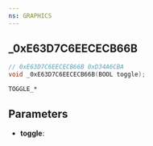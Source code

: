 ```yaml
---
ns: GRAPHICS
---
```

## _0xE63D7C6EECECB66B

```c
// 0xE63D7C6EECECB66B 0xD34A6CBA
void _0xE63D7C6EECECB66B(BOOL toggle);
```

```
TOGGLE_*
```

## Parameters
* **toggle**: 


